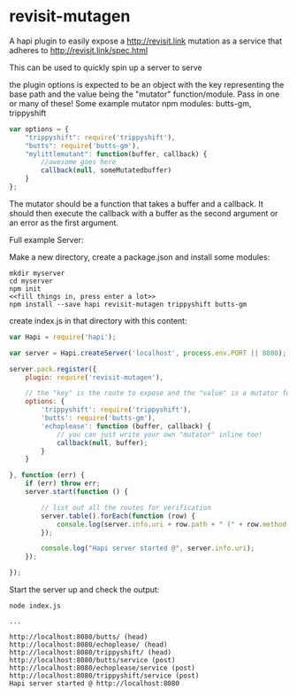revisit-mutagen
===============

A hapi plugin to easily expose a http://revisit.link mutation as a service that adheres to http://revisit.link/spec.html

This can be used to quickly spin up a server to serve


the plugin options is expected to be an object with the key representing the base
path and the value being the "mutator" function/module. Pass in one or many of these!
Some example mutator npm modules: butts-gm, trippyshift

```javascript
var options = {
    "trippyshift": require('trippyshift'),
    "butts": require('butts-gm'),
    "mylittlemutant": function(buffer, callback) {
        //awesome goes here
        callback(null, someMutatedbuffer)
    }
};
```

The mutator should be a function that takes a buffer and a callback. It
should then execute the callback with a buffer as the second argument
or an error as the first argument.


Full example Server:

Make a new directory, create a package.json and install some modules:
```
mkdir myserver
cd myserver
npm init
<<fill things in, press enter a lot>>
npm install --save hapi revisit-mutagen trippyshift butts-gm
```

create index.js in that directory with this content:

```javascript
var Hapi = require('hapi');

var server = Hapi.createServer('localhost', process.env.PORT || 8080);

server.pack.register({
    plugin: require('revisit-mutagen'),

    // the "key" is the route to expose and the "value" is a mutator function/module
    options: {
        'trippyshift': require('trippyshift'),
        'butts': require('butts-gm'),
        'echoplease': function (buffer, callback) {
            // you can just write your own "mutator" inline too!
            callback(null, buffer);
        }
    }

}, function (err) {
    if (err) throw err;
    server.start(function () {

        // list out all the routes for verification
        server.table().forEach(function (row) {
            console.log(server.info.uri + row.path + " (" + row.method + ")");
        });

        console.log("Hapi server started @", server.info.uri);
    });

});
```

Start the server up and check the output:
```
node index.js

...

http://localhost:8080/butts/ (head)
http://localhost:8080/echoplease/ (head)
http://localhost:8080/trippyshift/ (head)
http://localhost:8080/butts/service (post)
http://localhost:8080/echoplease/service (post)
http://localhost:8080/trippyshift/service (post)
Hapi server started @ http://localhost:8080
```
